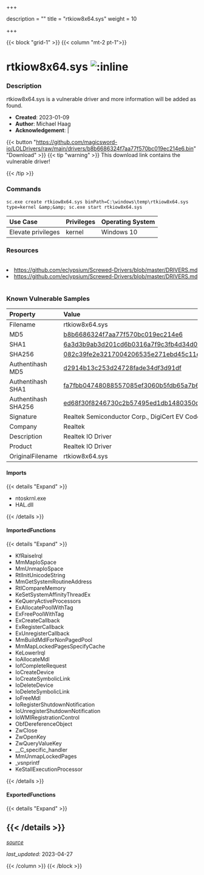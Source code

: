 +++

description = ""
title = "rtkiow8x64.sys"
weight = 10

+++


{{< block "grid-1" >}}
{{< column "mt-2 pt-1">}}


# rtkiow8x64.sys ![:inline](/images/twitter_verified.png) 


### Description

rtkiow8x64.sys is a vulnerable driver and more information will be added as found.

- **Created**: 2023-01-09
- **Author**: Michael Haag
- **Acknowledgement**:  | [](https://twitter.com/)

{{< button "https://github.com/magicsword-io/LOLDrivers/raw/main/drivers/b8b6686324f7aa77f570bc019ec214e6.bin" "Download" >}}
{{< tip "warning" >}}
This download link contains the vulnerable driver!

{{< /tip >}}

### Commands

```
sc.exe create rtkiow8x64.sys binPath=C:\windows\temp\rtkiow8x64.sys type=kernel &amp;&amp; sc.exe start rtkiow8x64.sys
```

| Use Case | Privileges | Operating System | 
|:---- | ---- | ---- |
| Elevate privileges | kernel | Windows 10 |

### Resources
<br>
<li><a href=" https://github.com/eclypsium/Screwed-Drivers/blob/master/DRIVERS.md"> https://github.com/eclypsium/Screwed-Drivers/blob/master/DRIVERS.md</a></li>
<li><a href="https://github.com/eclypsium/Screwed-Drivers/blob/master/DRIVERS.md">https://github.com/eclypsium/Screwed-Drivers/blob/master/DRIVERS.md</a></li>
<br>

### Known Vulnerable Samples

| Property           | Value |
|:-------------------|:------|
| Filename           | rtkiow8x64.sys |
| MD5                | [b8b6686324f7aa77f570bc019ec214e6](https://www.virustotal.com/gui/file/b8b6686324f7aa77f570bc019ec214e6) |
| SHA1               | [6a3d3b9ab3d201cd6b0316a7f9c3fb4d34d0f403](https://www.virustotal.com/gui/file/6a3d3b9ab3d201cd6b0316a7f9c3fb4d34d0f403) |
| SHA256             | [082c39fe2e3217004206535e271ebd45c11eb072efde4cc9885b25ba5c39f91d](https://www.virustotal.com/gui/file/082c39fe2e3217004206535e271ebd45c11eb072efde4cc9885b25ba5c39f91d) |
| Authentihash MD5   | [d2914b13c253d24728fade34df3d91df](https://www.virustotal.com/gui/search/authentihash%253Ad2914b13c253d24728fade34df3d91df) |
| Authentihash SHA1  | [fa7fbb04748088557085ef3060b5fdb65a7b6b10](https://www.virustotal.com/gui/search/authentihash%253Afa7fbb04748088557085ef3060b5fdb65a7b6b10) |
| Authentihash SHA256| [ed68f30f8246730c2b57495ed1db1480350d879b01d070999d35f38630865f5c](https://www.virustotal.com/gui/search/authentihash%253Aed68f30f8246730c2b57495ed1db1480350d879b01d070999d35f38630865f5c) |
| Signature         | Realtek Semiconductor Corp., DigiCert EV Code Signing CA, DigiCert   |
| Company           | Realtek                                             |
| Description       | Realtek IO Driver |
| Product           | Realtek IO Driver                       |
| OriginalFilename  | rtkiow8x64.sys  |


#### Imports
{{< details "Expand" >}}
* ntoskrnl.exe
* HAL.dll

{{< /details >}}
#### ImportedFunctions
{{< details "Expand" >}}
* KfRaiseIrql
* MmMapIoSpace
* MmUnmapIoSpace
* RtlInitUnicodeString
* MmGetSystemRoutineAddress
* RtlCompareMemory
* KeSetSystemAffinityThreadEx
* KeQueryActiveProcessors
* ExAllocatePoolWithTag
* ExFreePoolWithTag
* ExCreateCallback
* ExRegisterCallback
* ExUnregisterCallback
* MmBuildMdlForNonPagedPool
* MmMapLockedPagesSpecifyCache
* KeLowerIrql
* IoAllocateMdl
* IofCompleteRequest
* IoCreateDevice
* IoCreateSymbolicLink
* IoDeleteDevice
* IoDeleteSymbolicLink
* IoFreeMdl
* IoRegisterShutdownNotification
* IoUnregisterShutdownNotification
* IoWMIRegistrationControl
* ObfDereferenceObject
* ZwClose
* ZwOpenKey
* ZwQueryValueKey
* __C_specific_handler
* MmUnmapLockedPages
* _vsnprintf
* KeStallExecutionProcessor

{{< /details >}}
#### ExportedFunctions
{{< details "Expand" >}}

{{< /details >}}
-----



[*source*](https://github.com/magicsword-io/LOLDrivers/tree/main/yaml/rtkiow8x64.yaml)

*last_updated:* 2023-04-27








{{< /column >}}
{{< /block >}}
